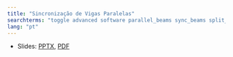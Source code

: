 ```yaml
---
title: "Sincronização de Vigas Paralelas"
searchterms: "toggle advanced software parallel_beams sync_beams split_task task_split synchronization parallel_beam_synchroniztion sincronização_de_vigas_paralelas"
lang: "pt"
---
```

 <ul>
 <li class="ng-binding">Slides:
 <a href="translations/pt-br/advanced/SyncBeams.pptx">PPTX</a>,
 <a href="translations/pt-br/advanced/SyncBeams.pdf">PDF</a>
 </li>
 </ul>
